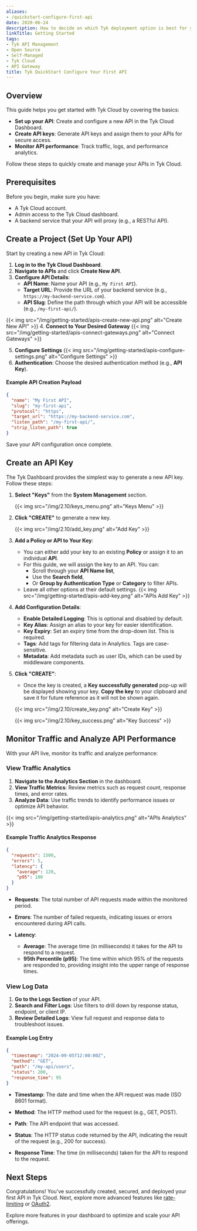 ```yaml
---
aliases:
- /quickstart-configure-first-api
date: 2020-06-24
description: How to decide on which Tyk deployment option is best for you
linkTitle: Getting Started
tags:
- Tyk API Management
- Open Source
- Self-Managed
- Tyk Cloud
- API Gateway
title: Tyk QuickStart Configure Your First API
---
```



## Overview
This guide helps you get started with Tyk Cloud by covering the basics:

- **Set up your API**: Create and configure a new API in the Tyk Cloud Dashboard.
- **Create API keys**: Generate API keys and assign them to your APIs for secure access.
- **Monitor API performance**: Track traffic, logs, and performance analytics.

Follow these steps to quickly create and manage your APIs in Tyk Cloud.

## Prerequisites

Before you begin, make sure you have:
- A Tyk Cloud account.
- Admin access to the Tyk Cloud dashboard.
- A backend service that your API will proxy (e.g., a RESTful API).


## Create a Project (Set Up Your API)

Start by creating a new API in Tyk Cloud:

1. **Log in to the Tyk Cloud Dashboard**.
2. **Navigate to APIs** and click **Create New API**.
3. **Configure API Details**:
   - **API Name**: Name your API (e.g., `My First API`).
   - **Target URL**: Provide the URL of your backend service (e.g., `https://my-backend-service.com`).
   - **API Slug**: Define the path through which your API will be accessible (e.g., `/my-first-api/`).

  {{< img src="/img/getting-started/apis-create-new-api.png" alt="Create New API" >}}
4. **Connect to Your Desired Gateway**
  {{< img src="/img/getting-started/apis-connect-gateways.png" alt="Connect Gateways" >}}

5. **Configure Settings**
  {{< img src="/img/getting-started/apis-configure-settings.png" alt="Configure Settings" >}}
4. **Authentication**: Choose the desired authentication method (e.g., **API Key**).

#### Example API Creation Payload

```json
{
  "name": "My First API",
  "slug": "my-first-api",
  "protocol": "https",
  "target_url": "https://my-backend-service.com",
  "listen_path": "/my-first-api/",
  "strip_listen_path": true
}
```

Save your API configuration once complete.


## Create an API Key

The Tyk Dashboard provides the simplest way to generate a new API key. Follow these steps:

1. **Select "Keys"** from the **System Management** section.
   
   {{< img src="/img/2.10/keys_menu.png" alt="Keys Menu" >}}

2. **Click "CREATE"** to generate a new key.

   {{< img src="/img/2.10/add_key.png" alt="Add Key" >}}

3. **Add a Policy or API to Your Key**:
   - You can either add your key to an existing **Policy** or assign it to an individual **API**.
   - For this guide, we will assign the key to an API. You can:
     - Scroll through your **API Name list**,
     - Use the **Search field**,
     - Or **Group by Authentication Type** or **Category** to filter APIs.
   - Leave all other options at their default settings.
  {{< img src="/img/getting-started/apis-add-key.png" alt="APIs Add Key" >}}
4. **Add Configuration Details**:
   - **Enable Detailed Logging**: This is optional and disabled by default.
   - **Key Alias**: Assign an alias to your key for easier identification.
   - **Key Expiry**: Set an expiry time from the drop-down list. This is required.
   - **Tags**: Add tags for filtering data in Analytics. Tags are case-sensitive.
   - **Metadata**: Add metadata such as user IDs, which can be used by middleware components.

5. **Click "CREATE"**:
   - Once the key is created, a **Key successfully generated** pop-up will be displayed showing your key. **Copy the key** to your clipboard and save it for future reference as it will not be shown again.

   {{< img src="/img/2.10/create_key.png" alt="Create Key" >}}
   

   {{< img src="/img/2.10/key_success.png" alt="Key Success" >}}
   

## Monitor Traffic and Analyze API Performance

With your API live, monitor its traffic and analyze performance:

### View Traffic Analytics

1. **Navigate to the Analytics Section** in the dashboard.
2. **View Traffic Metrics**: Review metrics such as request count, response times, and error rates.
3. **Analyze Data**: Use traffic trends to identify performance issues or optimize API behavior.

{{< img src="/img/getting-started/apis-analytics.png" alt="APIs Analytics" >}}

#### Example Traffic Analytics Response

```json
{
  "requests": 1500,
  "errors": 5,
  "latency": {
    "average": 120,
    "p95": 180
  }
}
```

- **Requests**: The total number of API requests made within the monitored period.

- **Errors**: The number of failed requests, indicating issues or errors encountered during API calls.

- **Latency**:
  - **Average**: The average time (in milliseconds) it takes for the API to respond to a request.
  - **95th Percentile (p95)**: The time within which 95% of the requests are responded to, providing insight into the upper range of response times.



### View Log Data

1. **Go to the Logs Section** of your API.
2. **Search and Filter Logs**: Use filters to drill down by response status, endpoint, or client IP.
3. **Review Detailed Logs**: View full request and response data to troubleshoot issues.

#### Example Log Entry

```json
{
  "timestamp": "2024-09-05T12:00:00Z",
  "method": "GET",
  "path": "/my-api/users",
  "status": 200,
  "response_time": 95
}
```
- **Timestamp**: The date and time when the API request was made (ISO 8601 format).

- **Method**: The HTTP method used for the request (e.g., GET, POST).

- **Path**: The API endpoint that was accessed.

- **Status**: The HTTP status code returned by the API, indicating the result of the request (e.g., 200 for success).

- **Response Time**: The time (in milliseconds) taken for the API to respond to the request.


## Next Steps

Congratulations! You've successfully created, secured, and deployed your first API in Tyk Cloud. Next, explore more advanced features like [rate-limiting](getting-started/key-concepts/rate-limiting/) or [OAuth2](api-management/authentication-authorization).

Explore more features in your dashboard to optimize and scale your API offerings.